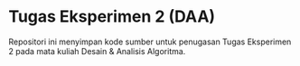 # Tugas Eksperimen 2 (DAA)

Repositori ini menyimpan kode sumber untuk penugasan Tugas Eksperimen 2 pada mata kuliah Desain & Analisis Algoritma.